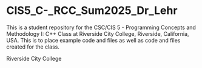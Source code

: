 # CIS5_C-_RCC_Sum2025_Dr_Lehr
This is a student repository for the CSC/CIS 5 - Programming Concepts and Methodology I: C++ Class at Riverside City College, Riverside, California, USA.   This is to place example code and files as well as code and files created for the class.

Riverside City College



